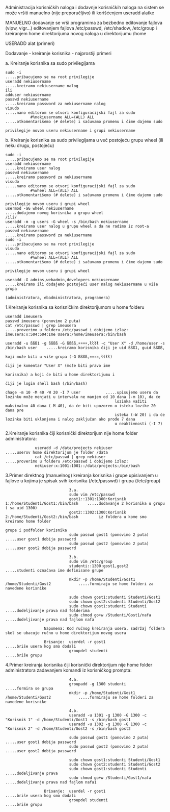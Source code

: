Administracija korisničkih naloga i dodavnje korisničkih naloga na sistem se može vršiti manuelno (nije preporučljivo) ili korišćenjem useradd alatke

MANUELNO dodavanje se vrši programima za bezbedno editovanje fajlova (vipw, vigr...) editovanjem fajlova /etc/passwd, /etc/shadow, /etc/group i
kreiranjem home direktorijuma novog naloga u direktorijumu /home

 
USERADD alat (primeri)

Dodavanje - kreiranje  korisnika - najprostiji primeri

a.  Kreiranje korisnika sa sudo privilegijama
 
    sudo -i                                                                     .....pribacujemo se na root privilegije
    useradd nekiusername                                                        .....kreiramo nekiusername nalog
    ili
    adduser nekiusername
    passwd nekiusername                                                         .....kreiramo password za nekiusername nalog
    visudo                                                                      .....nano editorom se otvori konfiguracijski fajl za sudo 
               #%nekiusername ALL=(ALL) ALL                                          .....otkomentarišemo (# delete) i sačuvamo promenu i čime dajemo sudo 
                                                                                          privilegije novom useru nekiusername i grupi nekiusername
                                                                                          
b.  Kreiranje korisnika sa sudo privilegijama u već postojeću grupu wheel (ili neku drugu, postojeću)
 
    sudo -i                                                                     .....pribacujemo se na root privilegije
    useradd nekiusername                                                        .....kreiramo user nalog
    passwd nekiusername                                                         .....kreiramo password za nekiusername
    visudo                                                                      .....nano editorom se otvori konfiguracijski fajl za sudo 
               #%wheel ALL=(ALL) ALL                                                 .....otkomentarišemo (# delete) i sačuvamo promenu i čime dajemo sudo 
                                                                                          privilegije novom useru i grupi wheel
    usermod -aG wheel nekiusername                                              .....dodajemo novog korisnika u grupu wheel
    /ili/ 
    useradd -m -g users -G wheel -s /bin/bash nekiusername                      .....kreiramo user nalog u grupu wheel a da ne radimo iz root-a
    passwd nekiusername                                                         .....kreiramo password za nekiusername
    sudo -i                                                                     .....pribacujemo se na root privilegije
    visudo                                                                      .....nano editorom se otvori konfiguracijski fajl za sudo 
               #%wheel ALL=(ALL) ALL                                                 .....otkomentarišemo (# delete) i sačuvamo promenu i čime dajemo sudo 
                                                                                          privilegije novom useru i grupi wheel
                                                                                          
    useradd -G admins,webadmin,developers nekiusername                          .....kreiramo ili dodajemo postojeći user nalog nekiusername u više grupa 
                                                                                     (administratora, ebadministratora, programera)
                                                                                     
                                                                                     
                                                                                          
1.Kreiranje korisnika sa korisničkim direktorijumom u home folderu
  
    useradd imeusera
    passwd imeusera (ponovimo 2 puta)
    cat /etc/passwd | grep imeusera                                      .....proverimo u folderu /etc/passwd i dobijemo izlaz:
    imeusera:x:504:504:Ime Usera:/home/imeusera:/bin/bash

    useradd -u ßßß1 -g ßßßß -G ßßßß,¤¤¤¤,łłłł -c "User X" -d /home/user -s /bin/bash user    .....kreiramo korisnika čiji je uid ßßß1, guid ßßßß, 
                                                                                                 koji može biti u više grupa (-G ßßßß,¤¤¤¤,łłłł)
                                                                                                 čiji je komentar "User X" (može biti pravo ime 
                                                                                                 korisnika) a koji će biti u home direktorijumu i
                                                                                                 čiji je login shell bash (/bin/bash)

    chage -m 10 -M 40 -W 20 -I 7 user           .....upisujemo useru da lozinku može menjati u intervalu ne manjem od 10 dana (-m 10), da će 
                                                    lozinka važiti maksimalno 40 dana (-M 40), da će biti upozoren o isteku lozike 20 dana pre 
                                                    isteka (-W 20) i da će lozinka biti uklonjena i nalog zaključan ako prođe 7 dana 
                                                    u neaktivnosti (-I 7) 
                                                    
                                                                                               
2.Kreiranje korisnika čiji korisnički direktorijum nije home folder administratora:
                 
                 useradd -d /data/projects nekiuser              .....userov home direktorijum je folder /data 
                 cat /etc/passwd | grep nekiuser                      .....proverimo u folderu /etc/passwd i dobijemo izlaz:
                 nekiuser:x:1001:1001::/data/projects:/bin/bash  
                 
3.Primer direktnog (manuelnog) kreiranja korisnika i grupe upisivanjem u fajlove u kojima je spisak svih korisnika (/etc/passwd) i  grupa (/etc/group)
                                
                                3.a.
                                sudo vim /etc/passwd      
                                gost1::1301:1300:Korisnik 1:/home/Studenti/Gost1:/bin/bash    .....dodavanje 2 korisnika u grupu ( sa uid 1300)
                                gost2::1302:1300:Korisnik 2:/home/Studenti/Gost2:/bin/bash         iz foldera u kome smo kreiramo home folder 
                                                                                                   grupe i podfolder korisnika                                                           
                                sudo passwd gost1 (ponovimo 2 puta)                           .....user gost1 dobija password 
                                sudo passwd gost2 (ponovimo 2 puta)                           .....user gost2 dobija password 
                                
                                3.b.
                                sudo vim /etc/group
                                studenti::1300:gost1,gost2                                    .....studenti označava ime definisane grupe
                                
                                mkdir -p /home/Studenti/Gost1 /home/Studenti/Gost2            .....formiraju se home folderi za navedene korisnike
                                
                                sudo chown gost1:studenti Studenti/Gost1                
                                sudo chown gost2:studenti Studenti/Gost2
                                sudo chown gost1:studenti Studenti                            .....dodeljivanje prava nad folderima  
                                sudo chmod go+w /Studenti/Gost1/nafa                          .....dodeljivanje prava nad fajlom nafa
                                
                     Napomena: Kod ručnog kreiranja usera, sadržaj foldera skel se ubacuje ručno u home direktorijum novog usera
                                                        
                     Brisanje:  userdel -r gost1                                               .....briše usera kog smo dodali
                                groupdel studenti                                              .....briše grupu
                                
                                
4.Primer kreiranja korisnika čiji korisnički direktorijum nije home folder administratora zadavanjem komandi iz korisničkog prompta: 
               
                                4.a.          
                                groupadd -g 1300 studenti                                     .....formira se grupa
                                mkdir -p /home/Studenti/Gost1 /home/Studenti/Gost2            .....formiraju se home folderi za navedene korisnike
                            
                                4.b.                         
                                useradd -u 1301 -g 1300 -G 1300 -c "Korisnik 1" -d /home/Studenti/Gost1 -s /bin/bash gost1 
                                useradd -u 1302 -g 1300 -G 1300 -c "Korisnik 2" -d /home/Studenti/Gost2 -s /bin/bash gost2       
                                                                                                                        
                                sudo passwd gost1 (ponovimo 2 puta)                           .....user gost1 dobija password 
                                sudo passwd gost2 (ponovimo 2 puta)                           .....user gost2 dobija password 
                                
                                sudo chown gost1:studenti Studenti/Gost1
                                sudo chown gost2:studenti Studenti/Gost2
                                sudo chown gost1:studenti Studenti                       .....dodeljivanje prava 
                                sudo chmod go+w /Studenti/Gost1/nafa                     .....dodeljivanje prava nad fajlom nafa1 
                                                                                 
                     Brisanje:  userdel -r gost1                                         .....briše usera kog smo dodali
                                groupdel studenti                                        .....briše grupu
    